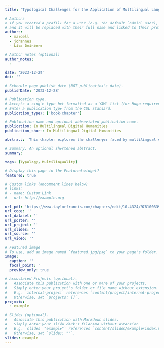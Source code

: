 ```yaml
---
title: 'Typological Challenges for the Application of Multilingual Language Models in the Digital Humanities'

# Authors
# If you created a profile for a user (e.g. the default `admin` user), write the username (folder name) here
# and it will be replaced with their full name and linked to their profile.
authors:
  - marcell
  - johannes
  - Lisa Beinborn

# Author notes (optional)
author_notes:
  -

date: '2023-12-28'
doi: ''

# Schedule page publish date (NOT publication's date).
publishDate: '2023-12-28'

# Publication type.
# Accepts a single type but formatted as a YAML list (for Hugo requirements).
# Enter a publication type from the CSL standard.
publication_types: ['book-chapter']

# Publication name and optional abbreviated publication name.
publication: In Multilingual Digital Humanities
publication_short: In Multilingual Digital Humanities

abstract: 'This chapter explores the challenges faced by multilingual digital humanities (DH) researchers when using natural language processing (NLP) techniques in their work. While recent developments in neural language models have improved the usefulness of NLP tools for DH experts working with complex datasets, there is a bias towards languages in the Global North, particularly English. This bias arises from data imbalance, unequal script, and vocabulary coverage, and differences in linguistic typology, leading to poor performance for most of the world’s languages. To address these issues, the chapter proposes collaboration between NLP and DH research efforts: Data-efficient fine-tuning and open data creation, for instance by following the FAIR principles. Custom model vocabularies where DH datasets and expertise might prove useful. Careful consideration of the semantic and morphosyntactic properties of the languages at hand. By integrating NLP techniques and DH expertise more successfully, the chapter argues that linguistic diversity can be better addressed, and fairness can be promoted in the application of NLP and multilingual DH across linguistic communities.'

# Summary. An optional shortened abstract.
summary:

tags: [Typology, Multilinguality]

# Display this page in the Featured widget?
featured: true

# Custom links (uncomment lines below)
# links:
# - name: Custom Link
#   url: http://example.org

url_pdf: 'https://www.taylorfrancis.com/chapters/edit/10.4324/9781003393696-13/typological-challenges-application-multilingual-language-models-digital-humanities-marcell-richard-fekete-johannes-bjerva-lisa-beinborn'
url_code: ''
url_dataset: ''
url_poster: ''
url_project: ''
url_slides: ''
url_source: ''
url_video: ''

# Featured image
# To use, add an image named `featured.jpg/png` to your page's folder.
image:
  caption: ''
  focal_point: ''
  preview_only: true

# Associated Projects (optional).
#   Associate this publication with one or more of your projects.
#   Simply enter your project's folder or file name without extension.
#   E.g. `internal-project` references `content/project/internal-project/index.md`.
#   Otherwise, set `projects: []`.
projects:
  - example

# Slides (optional).
#   Associate this publication with Markdown slides.
#   Simply enter your slide deck's filename without extension.
#   E.g. `slides: "example"` references `content/slides/example/index.md`.
#   Otherwise, set `slides: ""`.
slides: example
---
```


<!-- {{% callout note %}}
Click the _Cite_ button above to demo the feature to enable visitors to import publication metadata into their reference management software.
{{% /callout %}}

{{% callout note %}}
Create your slides in Markdown - click the _Slides_ button to check out the example.
{{% /callout %}}

Add the publication's **full text** or **supplementary notes** here. You can use rich formatting such as including [code, math, and images](https://docs.hugoblox.com/content/writing-markdown-latex/). -->

